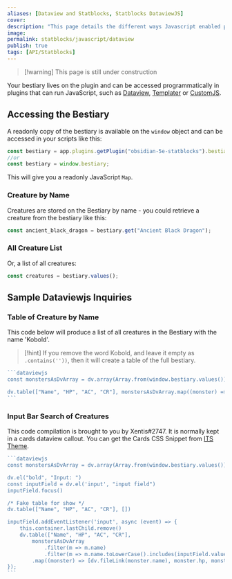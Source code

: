 ```yaml
---
aliases: [Dataview and Statblocks, Statblocks DataviewJS]
cover: 
description: "This page details the different ways Javascript enabled plugins and Statblocks can interact."
image: 
permalink: statblocks/javascript/dataview
publish: true
tags: [API/Statblocks]
---
```


>[!warning] This page is still under construction

Your bestiary lives on the plugin and can be accessed programmatically in plugins that can run JavaScript, such as [Dataview](https://github.com/blacksmithgu/obsidian-dataview), [Templater](https://github.com/SilentVoid13/Templater) or [CustomJS](https://github.com/samlewis0602/obsidian-custom-js).

## Accessing the Bestiary

A readonly copy of the bestiary is available on the `window` object and can be accessed in your scripts like this:

```js
const bestiary = app.plugins.getPlugin("obsidian-5e-statblocks").bestiary;
//or
const bestiary = window.bestiary;
```

This will give you a readonly JavaScript `Map`.

### Creature by Name

Creatures are stored on the Bestiary by name - you could retrieve a creature from the bestiary like this:

```js
const ancient_black_dragon = bestiary.get("Ancient Black Dragon");
```

### All Creature List

Or, a list of all creatures:

```js
const creatures = bestiary.values();
```

## Sample Dataviewjs Inquiries

### Table of Creature by Name

This code below will produce a list of all creatures in the Bestiary with the name 'Kobold'.

>[!hint] If you remove the word Kobold, and leave it empty as `.contains(''))`, then it will create a table of the full bestiary.

````js
```dataviewjs
const monstersAsDvArray = dv.array(Array.from(window.bestiary.values())).filter(m => m.name).where(m => m.name.toLowerCase().contains('kobold'))

dv.table(["Name", "HP", "AC", "CR"], monstersAsDvArray.map((monster) => [dv.fileLink(monster.name), monster.hp, monster.ac, monster.cr]))
```
````

### Input Bar Search of Creatures

This code compilation is brought to you by Xentis#2747.  It is normally kept in a cards dataview callout. You can get the Cards CSS Snippet from [ITS Theme](https://github.com/SlRvb/Obsidian--ITS-Theme/tree/main/Snippets).

````js
```dataviewjs
const monstersAsDvArray = dv.array(Array.from(window.bestiary.values())).filter(m => m.name).where(m => m.name.toLowerCase().contains('')) 

dv.el("bold", "Input: ")
const inputField = dv.el('input', "input field")
inputField.focus()

/* Fake table for show */
dv.table(["Name", "HP", "AC", "CR"], [])

inputField.addEventListener('input', async (event) => {
	this.container.lastChild.remove()
	dv.table(["Name", "HP", "AC", "CR"], 
		monstersAsDvArray
			.filter(m => m.name)
			.filter(m => m.name.toLowerCase().includes(inputField.value.toLowerCase()))
		.map((monster) => [dv.fileLink(monster.name), monster.hp, monster.ac, monster.cr]))	
});
```
````

